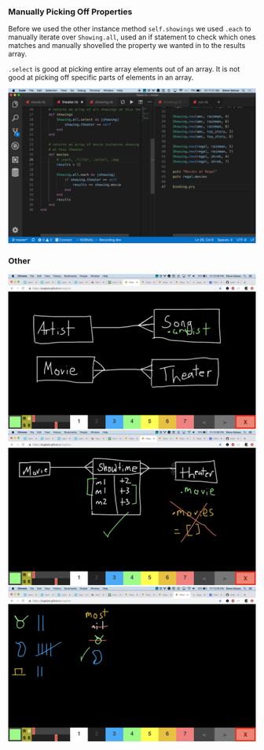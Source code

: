 ### Manually Picking Off Properties
Before we used the other instance method `self.showings` we used `.each` to
manually iterate over `Showing.all`, used an if statement to check which ones
matches and manually shovelled the property we wanted in to the results array.

`.select` is good at picking entire array elements out of an array. It is not
good at picking off specific parts of elements in an array.

![manually picking off properties](./manual_property_picking.png)

### Other
![](./01-one-to-many-vs-many-to-many.png)
![](./02-has-many-through.png)
![](./03-tally-mosting.png)
